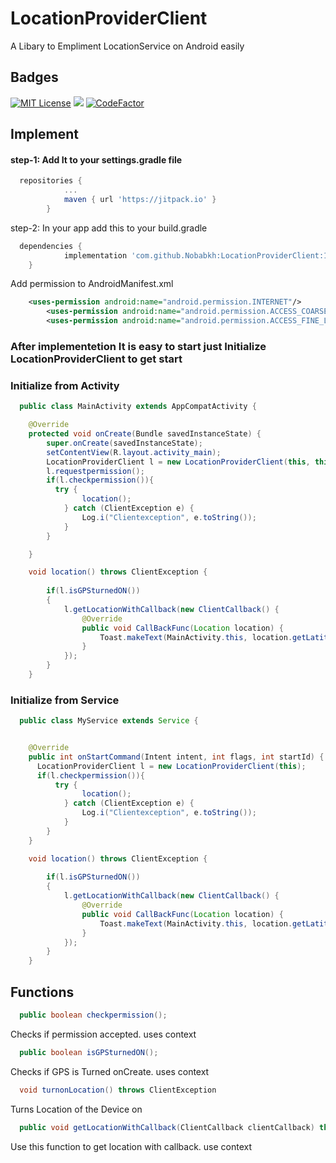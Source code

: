 
# LocationProviderClient

A Libary to Empliment LocationService on Android easily



## Badges



[![MIT License](https://img.shields.io/badge/License-MIT-green.svg)](https://choosealicense.com/licenses/mit/)
[![](https://jitpack.io/v/Nobabkh/LocationProviderClient.svg)](https://jitpack.io/#Nobabkh/LocationProviderClient)
[![CodeFactor](https://www.codefactor.io/repository/github/nobabkh/locationproviderclient/badge)](https://www.codefactor.io/repository/github/nobabkh/locationproviderclient)



## Implement

#### step-1: Add It to your settings.gradle file


```gradle
  repositories {
			...
			maven { url 'https://jitpack.io' }
		}
```

step-2: In your app add this to your build.gradle

```gradle
  dependencies {
	        implementation 'com.github.Nobabkh:LocationProviderClient:1.0.0'
	}
```

Add permission to AndroidManifest.xml 

```xml
	<uses-permission android:name="android.permission.INTERNET"/>
    	<uses-permission android:name="android.permission.ACCESS_COARSE_LOCATION"/>
    	<uses-permission android:name="android.permission.ACCESS_FINE_LOCATION"/>
```

### After implementetion It is easy to start just Initialize LocationProviderClient to get start

### Initialize from Activity

```java
  public class MainActivity extends AppCompatActivity {

    @Override
    protected void onCreate(Bundle savedInstanceState) {
        super.onCreate(savedInstanceState);
        setContentView(R.layout.activity_main);
        LocationProviderClient l = new LocationProviderClient(this, this);
        l.requestpermission();
        if(l.checkpermission()){
          try {
                location();
            } catch (ClientException e) {
                Log.i("Clientexception", e.toString());
            }
        }

    }

    void location() throws ClientException {
        
        if(l.isGPSturnedON())
        {
            l.getLocationWithCallback(new ClientCallback() {
                @Override
                public void CallBackFunc(Location location) {
                    Toast.makeText(MainActivity.this, location.getLatitude()+"\n"+location.getLongitude(), Toast.LENGTH_SHORT).show();
                }
            });
        }
    }
```

### Initialize from Service

```java
  public class MyService extends Service {


    @Override
    public int onStartCommand(Intent intent, int flags, int startId) {
      LocationProviderClient l = new LocationProviderClient(this);
      if(l.checkpermission()){
          try {
                location();
            } catch (ClientException e) {
                Log.i("Clientexception", e.toString());
            }
        }
    }

    void location() throws ClientException {
        
        if(l.isGPSturnedON())
        {
            l.getLocationWithCallback(new ClientCallback() {
                @Override
                public void CallBackFunc(Location location) {
                    Toast.makeText(MainActivity.this, location.getLatitude()+"\n"+location.getLongitude(), Toast.LENGTH_SHORT).show();
                }
            });
        }
    }

```
## Functions
```java
  public boolean checkpermission();
```
Checks if permission accepted. uses context
```java
  public boolean isGPSturnedON();
```
Checks if GPS is Turned onCreate. uses context

```java
  void turnonLocation() throws ClientException
```
Turns Location of the Device on
```java
  public void getLocationWithCallback(ClientCallback clientCallback) throws ClientException
```
Use this function to get location with callback. use context




